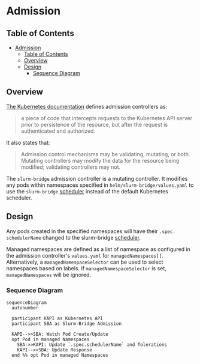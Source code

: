 # Admission

## Table of Contents

<!-- mdformat-toc start --slug=github --no-anchors --maxlevel=6 --minlevel=1 -->

- [Admission](#admission)
  - [Table of Contents](#table-of-contents)
  - [Overview](#overview)
  - [Design](#design)
    - [Sequence Diagram](#sequence-diagram)

<!-- mdformat-toc end -->

## Overview

[The Kubernetes documentation](https://kubernetes.io/docs/reference/access-authn-authz/admission-controllers/)
defines admission controllers as:

> a piece of code that intercepts requests to the Kubernetes API server prior to
> persistence of the resource, but after the request is authenticated and
> authorized.

It also states that:

> Admission control mechanisms may be validating, mutating, or both. Mutating
> controllers may modify the data for the resource being modified; validating
> controllers may not.

The `slurm-bridge` admission controller is a mutating controller. It modifies
any pods within namespaces specified in `helm/slurm-bridge/values.yaml` to use
the `slurm-bridge` [scheduler] instead of the default Kubernetes scheduler.

## Design

Any pods created in the specified namespaces will have their
`.spec. schedulerName` changed to the slurm-bridge [scheduler].

Managed namespaces are defined as a list of namespace as configured in the
admission controller's `values.yaml` for `managedNamespaces[]`. Alternatively, a
`managedNamespaceSelector` can be used to select namespaces based on labels. If
`managedNamespaceSelector` is set, `managedNamespaces` will be ignored.

### Sequence Diagram

```mermaid
sequenceDiagram
  autonumber

  participant KAPI as Kubernetes API
  participant SBA as Slurm-Bridge Admission

  KAPI-->>SBA: Watch Pod Create/Update
  opt Pod in managed Namespaces
    SBA->>KAPI: Update `.spec.schedulerName` and Tolerations
    KAPI-->>SBA: Update Response
  end %% opt Pod in managed Namespaces
```

<!-- Links -->

[scheduler]: scheduler.md

